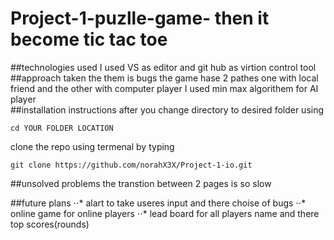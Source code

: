 # Project-1-puzlle-game- then it become tic tac toe 

##technologies used
I used VS as editor and git hub as virtion control tool 
##approach taken
the them is bugs 
the game hase 2 pathes one with local friend and the other with computer player 
I used min max algorithem for AI player  
##installation instructions
after you change directory to desired folder using 
```
cd YOUR FOLDER LOCATION
```
clone the repo using termenal by typing 
```
git clone https://github.com/norahX3X/Project-1-io.git
```

##unsolved problems
the transtion between 2 pages is so slow 

##future plans
⋅⋅* alart to take useres input and there choise of bugs 
⋅⋅* online game for online players 
⋅⋅* lead board for all players name and there top scores(rounds)









